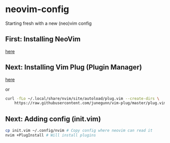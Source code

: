# neovim-config
Starting fresh with a new (neo)vim config


## First: Installing NeoVim
[here](https://github.com/neovim/neovim/wiki/Installing-Neovim)

## Next: Installing Vim Plug (Plugin Manager)
[here](https://github.com/junegunn/vim-plug)

or

```bash
curl -fLo ~/.local/share/nvim/site/autoload/plug.vim --create-dirs \
    https://raw.githubusercontent.com/junegunn/vim-plug/master/plug.vim
```

## Next: Adding config (init.vim)
```bash
cp init.vim ~/.config/nvim # Copy config where neovim can read it
nvim +PlugInstall # Will install plugins
```
